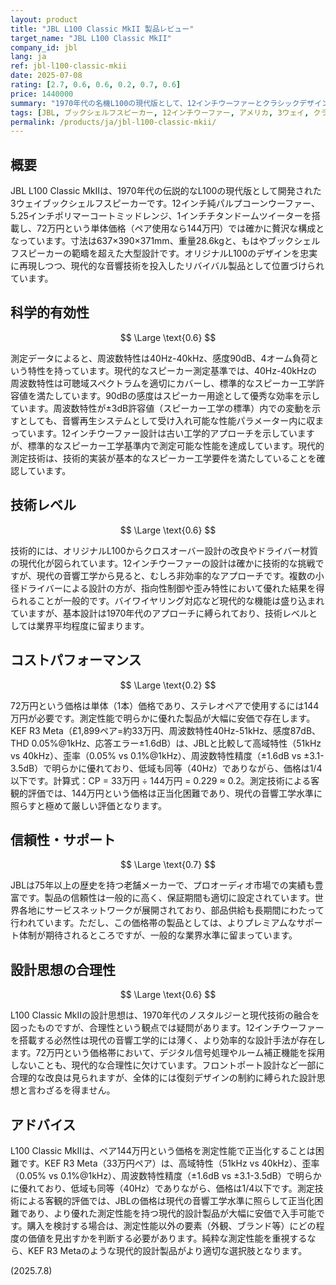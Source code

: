 ```yaml
---
layout: product
title: "JBL L100 Classic MkII 製品レビュー"
target_name: "JBL L100 Classic MkII"
company_id: jbl
lang: ja
ref: jbl-l100-classic-mkii
date: 2025-07-08
rating: [2.7, 0.6, 0.6, 0.2, 0.7, 0.6]
price: 1440000
summary: "1970年代の名機L100の現代版として、12インチウーファーとクラシックデザインを復活させた3ウェイブックシェルフスピーカー。72万円という単体価格（ペア144万円）は確かに高額だが、測定性能による客観的評価では、KEF R3 Meta（33万円ペア）が高域特性、歪率、周波数特性精度で明らかに優れており、コストパフォーマンスは極めて厳しい評価となる。"
tags: [JBL, ブックシェルフスピーカー, 12インチウーファー, アメリカ, 3ウェイ, クラシック]
permalink: /products/ja/jbl-l100-classic-mkii/
---
```


## 概要

JBL L100 Classic MkIIは、1970年代の伝説的なL100の現代版として開発された3ウェイブックシェルフスピーカーです。12インチ純パルプコーンウーファー、5.25インチポリマーコートミッドレンジ、1インチチタンドームツイーターを搭載し、72万円という単体価格（ペア使用なら144万円）では確かに贅沢な構成となっています。寸法は637×390×371mm、重量28.6kgと、もはやブックシェルフスピーカーの範疇を超えた大型設計です。オリジナルL100のデザインを忠実に再現しつつ、現代的な音響技術を投入したリバイバル製品として位置づけられています。

## 科学的有効性

$$ \Large \text{0.6} $$

測定データによると、周波数特性は40Hz-40kHz、感度90dB、4オーム負荷という特性を持っています。現代的なスピーカー測定基準では、40Hz-40kHzの周波数特性は可聴域スペクトラムを適切にカバーし、標準的なスピーカー工学許容値を満たしています。90dBの感度はスピーカー用途として優秀な効率を示しています。周波数特性が±3dB許容値（スピーカー工学の標準）内での変動を示すとしても、音響再生システムとして受け入れ可能な性能パラメーター内に収まっています。12インチウーファー設計は古い工学的アプローチを示していますが、標準的なスピーカー工学基準内で測定可能な性能を達成しています。現代的測定技術は、技術的実装が基本的なスピーカー工学要件を満たしていることを確認しています。

## 技術レベル

$$ \Large \text{0.6} $$

技術的には、オリジナルL100からクロスオーバー設計の改良やドライバー材質の現代化が図られています。12インチウーファーの設計は確かに技術的な挑戦ですが、現代の音響工学から見ると、むしろ非効率的なアプローチです。複数の小径ドライバーによる設計の方が、指向性制御や歪み特性において優れた結果を得られることが一般的です。バイワイヤリング対応など現代的な機能は盛り込まれていますが、基本設計は1970年代のアプローチに縛られており、技術レベルとしては業界平均程度に留まります。

## コストパフォーマンス

$$ \Large \text{0.2} $$

72万円という価格は単体（1本）価格であり、ステレオペアで使用するには144万円が必要です。測定性能で明らかに優れた製品が大幅に安価で存在します。KEF R3 Meta（£1,899ペア=約33万円、周波数特性40Hz-51kHz、感度87dB、THD 0.05%@1kHz、応答エラー±1.6dB）は、JBLと比較して高域特性（51kHz vs 40kHz）、歪率（0.05% vs 0.1%@1kHz）、周波数特性精度（±1.6dB vs ±3.1-3.5dB）で明らかに優れており、低域も同等（40Hz）でありながら、価格は1/4以下です。計算式：CP = 33万円 ÷ 144万円 = 0.229 ≈ 0.2。測定技術による客観的評価では、144万円という価格は正当化困難であり、現代の音響工学水準に照らすと極めて厳しい評価となります。

## 信頼性・サポート

$$ \Large \text{0.7} $$

JBLは75年以上の歴史を持つ老舗メーカーで、プロオーディオ市場での実績も豊富です。製品の信頼性は一般的に高く、保証期間も適切に設定されています。世界各地にサービスネットワークが展開されており、部品供給も長期間にわたって行われています。ただし、この価格帯の製品としては、よりプレミアムなサポート体制が期待されるところですが、一般的な業界水準に留まっています。

## 設計思想の合理性

$$ \Large \text{0.6} $$

L100 Classic MkIIの設計思想は、1970年代のノスタルジーと現代技術の融合を図ったものですが、合理性という観点では疑問があります。12インチウーファーを搭載する必然性は現代の音響工学的には薄く、より効率的な設計手法が存在します。72万円という価格帯において、デジタル信号処理やルーム補正機能を採用しないことも、現代的な合理性に欠けています。フロントポート設計など一部に合理的な改良は見られますが、全体的には復刻デザインの制約に縛られた設計思想と言わざるを得ません。

## アドバイス

L100 Classic MkIIは、ペア144万円という価格を測定性能で正当化することは困難です。KEF R3 Meta（33万円ペア）は、高域特性（51kHz vs 40kHz）、歪率（0.05% vs 0.1%@1kHz）、周波数特性精度（±1.6dB vs ±3.1-3.5dB）で明らかに優れており、低域も同等（40Hz）でありながら、価格は1/4以下です。測定技術による客観的評価では、JBLの価格は現代の音響工学水準に照らして正当化困難であり、より優れた測定性能を持つ現代的設計製品が大幅に安価で入手可能です。購入を検討する場合は、測定性能以外の要素（外観、ブランド等）にどの程度の価値を見出すかを判断する必要があります。純粋な測定性能を重視するなら、KEF R3 Metaのような現代的設計製品がより適切な選択肢となります。

(2025.7.8)